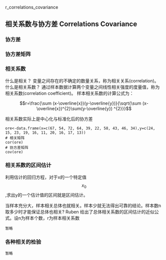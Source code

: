 r_correlations_covariance

## 相关系数与协方差  Correlations Covariance


### 协方差


### 协方差矩阵


### 相关系数
什么是相关？
变量之间存在的不确定的数量关系，称为相关关系(correlation)。
什么是相关系数？
通过样本数据计算两个变量之间线性相关强度的度量值，称为相关系数(correlation coefficient)。
样本相关系数的计算公式为：

$$r=\frac{\sum (x-\overline{x})(y-\overline{y})}{\sqrt{\sum (x-\overline{x})^{2}\sum(y-\overline{y}) ^{2}}}$$

相关系数实际上是中心化与标准化后的协方差
```
ore<-data.frame(x=c(67, 54, 72, 64, 39, 22, 58, 43, 46, 34),y=c(24, 15, 23, 19, 16, 11, 20, 16, 17, 13))
# 相关矩阵
cor(ore)
# 协方差矩阵
cov(ore)
```

### 相关系数的区间估计
利用估计的回归方程，对于x的一个特定值$$x_{0}$$,求出y的一个估计值的区间就是区间估计。

当样本充分大，样本相关总体也就相关。样本少就无法得出可靠的结论。样本数n取多少时才能保证总体也相关?
Ruben 给出了总体相关系数的区间估计的近似公式。设n为样本个数，r为样本相关系数

```
暂略
```
### 各种相关的检验

```
暂略
```
